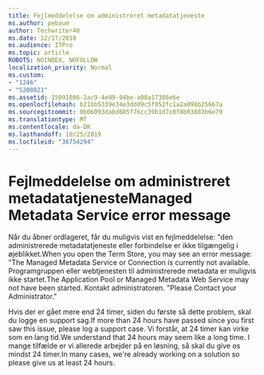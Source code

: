 ```yaml
---
title: Fejlmeddelelse om administreret metadatatjeneste
ms.author: pebaum
author: Techwriter40
ms.date: 12/17/2018
ms.audience: ITPro
ms.topic: article
ROBOTS: NOINDEX, NOFOLLOW
localization_priority: Normal
ms.custom:
- "1246"
- "5200021"
ms.assetid: 15091086-2ac9-4e99-94be-a08a17386e6e
ms.openlocfilehash: b21bb5339e34e3ddd9c5f052fc1a2a098b25667a
ms.sourcegitcommit: 0b06093dabd685f76cc39b1d7c0f8b03883b6e79
ms.translationtype: MT
ms.contentlocale: da-DK
ms.lasthandoff: 10/25/2019
ms.locfileid: "36754294"
---
```

# <a name="managed-metadata-service-error-message"></a><span data-ttu-id="30176-102">Fejlmeddelelse om administreret metadatatjeneste</span><span class="sxs-lookup"><span data-stu-id="30176-102">Managed Metadata Service error message</span></span>

<span data-ttu-id="30176-103">Når du åbner ordlageret, får du muligvis vist en fejlmeddelelse: "den administrerede metadatatjeneste eller forbindelse er ikke tilgængelig i øjeblikket.</span><span class="sxs-lookup"><span data-stu-id="30176-103">When you open the Term Store, you may see an error message: "The Managed Metadata Service or Connection is currently not available.</span></span> <span data-ttu-id="30176-104">Programgruppen eller webtjenesten til administrerede metadata er muligvis ikke startet.</span><span class="sxs-lookup"><span data-stu-id="30176-104">The Application Pool or Managed Metadata Web Service may not have been started.</span></span> <span data-ttu-id="30176-105">Kontakt administratoren. "</span><span class="sxs-lookup"><span data-stu-id="30176-105">Please Contact your Administrator."</span></span>
  
<span data-ttu-id="30176-106">Hvis der er gået mere end 24 timer, siden du første så dette problem, skal du logge en support sag.</span><span class="sxs-lookup"><span data-stu-id="30176-106">If more than 24 hours have passed since you first saw this issue, please log a support case.</span></span> <span data-ttu-id="30176-107">Vi forstår, at 24 timer kan virke som en lang tid.</span><span class="sxs-lookup"><span data-stu-id="30176-107">We understand that 24 hours may seem like a long time.</span></span> <span data-ttu-id="30176-108">I mange tilfælde er vi allerede arbejder på en løsning, så skal du give os mindst 24 timer.</span><span class="sxs-lookup"><span data-stu-id="30176-108">In many cases, we're already working on a solution so please give us at least 24 hours.</span></span>
  